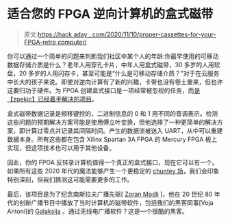 # 适合您的 FPGA 逆向计算机的盒式磁带

> 原文:[https://hack aday . com/2020/11/10/proper-cassettes-for-your-FPGA-retro computer/](https://hackaday.com/2020/11/10/proper-cassettes-for-your-fpga-retrocomputer/)

你可以通过一个简单的问题来判断我们社区中某个人的年龄:你最早使用的可移动数据存储介质是什么？老年人用穿孔卡片，中年人用盒式磁带，30 多岁的人用软盘，20 多岁的人用闪存卡，甚至可能是“什么是可移动存储介质？”对于在云服务中长大的孩子来说。即使对逆向计算有了新的兴趣，卡带也没有卷土重来，但也许这要归功于硬件。为 FPGA 创建盒式接口是一项经常被忽视的任务，而[是【zpekic】已经着手解决的项目](https://hackaday.io/project/175680-cassette-interface-for-fpgas)。

盒式磁带数据记录是频移键控的，二进制信息的 0 和 1 用不同的音调表示。检测这些问题的预期解决方案可能是使用傅立叶变换，但他选择了一种更简单的解决方案，即计算过零点并记录其间隔时间。产生的数据流被送入 UART，从中可以重建数据本身。所有这些都在包含 Xilinx Spartan 3A FPGA 的 Mercury FPGA 板上实现，但这项技术也可以用于其他设备。

因此，你的 FPGA 反转录计算机值得一个真正的盒式接口，现在它可以有一个。如果所有这些 2020 年代的魔法能够产生一个更稳定的 [chuntey 场](https://en.wiktionary.org/wiki/chuntey)，我们会印象特别深刻，但我们猜测这可能需要更多的工作。

最后，该项目是为了纪念南斯拉夫广播先驱[ [Zoran Modli](https://en.wikipedia.org/wiki/Zoran_Modli) ]，他在 20 世纪 80 年代的创新广播节目中播放了当时计算机的磁带软件，包括我们的黑客同事[Voja Antoni]的 [Galaksija](https://hackaday.com/2015/08/03/hacking-the-digital-and-social-system/) 。通过无线电广播软件？这是一个很酷的黑客。